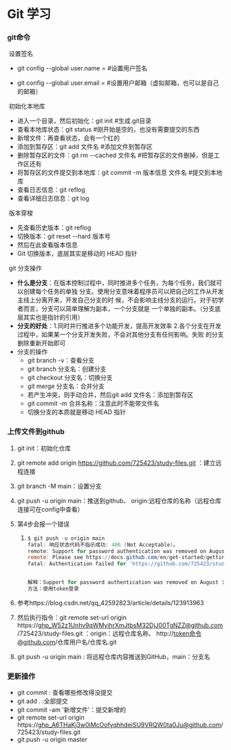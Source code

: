 # Git 学习

### git命令

​		设置签名

- git config --global user.name  =     #设置用户签名

- git config --global user.email =      #设置用户邮箱（虚拟邮箱，也可以是自己的邮箱）

  <!--这两个都写在了C:\Users\22906\.gitconfig里面-->

  <!--这里的用户签名的作用是为了区分不同操作者，与登录的账号无关-->

​		初始化本地库

- 进入一个目录，然后初始化：git init                 					#生成.git目录
- 查看本地库状态：git status                                                     #刚开始是空的，也没有需要提交的东西
- 新增文件：再查看状态，会有一个红的
- 添加到暂存区：git add 文件名                                                #添加文件到暂存区
- 删除暂存区的文件：git rm --cached 文件名                        #把暂存区的文件删掉，但是工作区还有
- 将暂存区的文件提交到本地库：git commit -m 版本信息 文件名            #提交到本地库       
- 查看日志信息：git reflog
- 查看详细日志信息：git log          

​		版本穿梭

- 先查看历史版本：git reflog
- 切换版本：git reset --hard 版本号
- 然后在此查看版本信息
- Git 切换版本，底层其实是移动的 HEAD 指针

​		git 分支操作

- **什么是分支**：在版本控制过程中，同时推进多个任务，为每个任务，我们就可以创建每个任务的单独 分支。使用分支意味着程序员可以把自己的工作从开发主线上分离开来，开发自己分支的时 候，不会影响主线分支的运行。对于初学者而言，分支可以简单理解为副本，一个分支就是 一个单独的副本。（分支底层其实也是指针的引用）
- **分支的好处**：1.同时并行推进多个功能开发，提高开发效率                                                                                                            2.各个分支在开发过程中，如果某一个分支开发失败，不会对其他分支有任何影响。失败 的分支删除重新开始即可
- 分支的操作
  - git branch -v：查看分支
  - git branch 分支名：创建分支
  - git checkout 分支名：切换分支
  - git merge 分支名：合并分支
  - 若产生冲突，则手动合并，然后git add 文件名：添加到暂存区
  - git commit -m 合并名称：注意此时不能带文件名
  - 切换分支的本质就是移动 HEAD 指针


### 上传文件到github

1. git init：初始化仓库

2. git remote add origin https://github.com/725423/study-files.git ：建立远程连接

3. git branch -M main：设置分支

4. git push -u origin main：推送到github、 origin:远程仓库的名称（远程仓库连接可在config中查看）

5. 第4步会报一个错误

   1. ```powershell
      $ git push -u origin main
      fatal: 响应状态代码不指示成功: 406 (Not Acceptable)。
      remote: Support for password authentication was removed on August 13, 2021.
      remote: Please see https://docs.github.com/en/get-started/getting-started-with-git/about-remote-repositories#cloning-with-https-urls for information on currently recommended modes of authentication.
      fatal: Authentication failed for 'https://github.com/725423/study-files.git/'
      
      
      解释：Support for password authentication was removed on August 13, 2021：已于 2021 年 8 月 13 日删除了对密码身份验证的支持
      方法：使用token登录
      ```

6. 参考https://blog.csdn.net/qq_42592823/article/details/123913963

7. 然后执行指令：git remote set-url origin https://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@github.com/725423/study-files.git ：origin：远程仓库名称、 http://token命令@github.com/仓库用户名/仓库名.git

8. git push -u origin main : 将远程仓库内容推送到GitHub，main：分支名


### 更新操作

- git commit : 查看哪些修改得没提交
- git add . :全部提交
- git commit -am '新增文件'：提交新增的
- git remote set-url origin https://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@github.com/725423/study-files.git
- git push -u origin master




